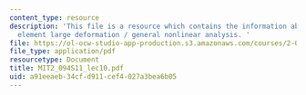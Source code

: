 ```yaml
---
content_type: resource
description: 'This file is a resource which contains the information about finite
  element large deformation / general nonlinear analysis. '
file: https://ol-ocw-studio-app-production.s3.amazonaws.com/courses/2-094-finite-element-analysis-of-solids-and-fluids-ii-spring-2011/a91eeaeb34cfd911cef4027a3bea6b05_MIT2_094S11_lec10.pdf
file_type: application/pdf
resourcetype: Document
title: MIT2_094S11_lec10.pdf
uid: a91eeaeb-34cf-d911-cef4-027a3bea6b05
---
```

